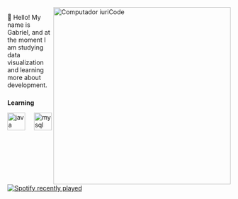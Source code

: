 <img src="https://raw.githubusercontent.com/MicaelliMedeiros/micaellimedeiros/master/image/computer-illustration.png" min-width="400px" max-width="400px" width="400px" align="right" alt="Computador iuriCode">

<p align="left">👋 Hello! My name is Gabriel, and at the moment I am studying data visualization and learning more about development.</p>
 
 ###
 
<p align="left"><strong>Learning</strong></p>
<div align="left">
    <img src="https://cdn.jsdelivr.net/gh/devicons/devicon/icons/java/java-original.svg" height="40" alt="java logo"  />
  <img width="12" />
    <img src="https://cdn.jsdelivr.net/gh/devicons/devicon/icons/mysql/mysql-original.svg" height="40" alt="mysql logo"  />
  <img width="12" />
</div>

###

<div align="left">
  <a href="https://open.spotify.com/user/31alku2quxjcl5a6ulvf67f2xpse">
    <img src="https://spotify-recently-played-readme.vercel.app/api?user=31alku2quxjcl5a6ulvf67f2xpse&count=5" alt="Spotify recently played"  />
  </a>
</div>





